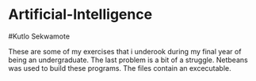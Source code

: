 # Artificial-Intelligence
#Kutlo Sekwamote

These are some of my exercises that i underook during my final year of being an undergraduate. The last problem is a bit of a struggle. Netbeans was used to build these programs. The files contain an excecutable.
